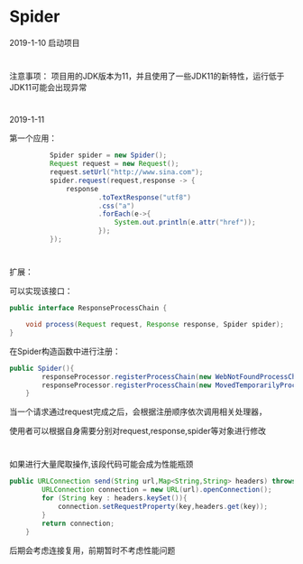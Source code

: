 # Spider
2019-1-10
启动项目
#
注意事项：
项目用的JDK版本为11，并且使用了一些JDK11的新特性，运行低于JDK11可能会出现异常

#
2019-1-11

第一个应用：
```java
          Spider spider = new Spider();
          Request request = new Request();
          request.setUrl("http://www.sina.com");
          spider.request(request,response -> {
              response
                      .toTextResponse("utf8")
                      .css("a")
                      .forEach(e->{
                          System.out.println(e.attr("href"));
                      });
          });
```

#
扩展：

可以实现该接口：

```java
public interface ResponseProcessChain {

    void process(Request request, Response response, Spider spider);
}
```

在Spider构造函数中进行注册：

```java
public Spider(){
        responseProcessor.registerProcessChain(new WebNotFoundProcessChain());
        responseProcessor.registerProcessChain(new MovedTemporarilyProcessChain());
    }
```
当一个请求通过request完成之后，会根据注册顺序依次调用相关处理器，

使用者可以根据自身需要分别对request,response,spider等对象进行修改
#
如果进行大量爬取操作,该段代码可能会成为性能瓶颈
```java
public URLConnection send(String url,Map<String,String> headers) throws IOException {
        URLConnection connection = new URL(url).openConnection();
        for (String key : headers.keySet()){
            connection.setRequestProperty(key,headers.get(key));
        }
        return connection;
    }
```
后期会考虑连接复用，前期暂时不考虑性能问题
##
